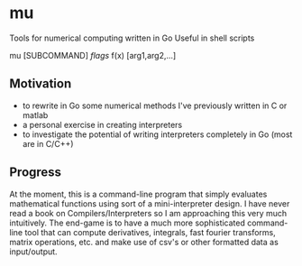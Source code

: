 # mu
Tools for numerical computing written in Go
Useful in shell scripts

mu [SUBCOMMAND] *flags* f(x) [arg1,arg2,...]

## Motivation
* to rewrite in Go some numerical methods I've previously written in C or matlab
* a personal exercise in creating interpreters
* to investigate the potential of writing interpreters completely in Go (most are in C/C++)

## Progress
At the moment, this is a command-line program that simply evaluates mathematical functions using sort of a mini-interpreter design. I have never read a book on Compilers/Interpreters so I am approaching this very much intuitively.
The end-game is to have a much more sophisticated command-line tool that can compute derivatives, integrals, fast fourier transforms, matrix operations, etc. and make use of csv's or other formatted data as input/output.
